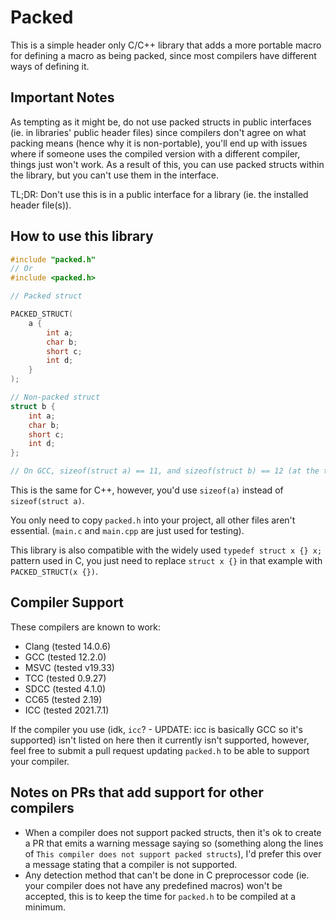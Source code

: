 # Packed

This is a simple header only C/C++ library that adds a more portable macro for defining a macro as being packed, since most compilers have different ways of defining it.

## Important Notes

As tempting as it might be, do not use packed structs in public interfaces (ie. in libraries' public header files) since compilers don't agree on what packing means (hence why it is non-portable), you'll end up with issues where if someone uses the compiled version with a different compiler, things just won't work. As a result of this, you can use packed structs within the library, but you can't use them in the interface.

TL;DR: Don't use this is in a public interface for a library (ie. the installed header file(s)).

## How to use this library

```c
#include "packed.h"
// Or
#include <packed.h>

// Packed struct

PACKED_STRUCT(
    a {
        int a;
        char b;
        short c;
        int d;
    }
);

// Non-packed struct
struct b {
    int a;
    char b;
    short c;
    int d;
};

// On GCC, sizeof(struct a) == 11, and sizeof(struct b) == 12 (at the time of writing this)
```

This is the same for C++, however, you'd use `sizeof(a)` instead of `sizeof(struct a)`.

You only need to copy `packed.h` into your project, all other files aren't essential. (`main.c` and `main.cpp` are just used for testing).

This library is also compatible with the widely used `typedef struct x {} x;` pattern used in C, you just need to replace `struct x {}` in that example with `PACKED_STRUCT(x {})`.

## Compiler Support

These compilers are known to work:

- Clang (tested 14.0.6)
- GCC (tested 12.2.0)
- MSVC (tested v19.33)
- TCC (tested 0.9.27)
- SDCC (tested 4.1.0)
- CC65 (tested 2.19)
- ICC (tested 2021.7.1)

If the compiler you use (idk, `icc`? - UPDATE: icc is basically GCC so it's supported) isn't listed on here then it currently isn't supported, however, feel free to submit a pull request updating `packed.h` to be able to support your compiler.

## Notes on PRs that add support for other compilers

- When a compiler does not support packed structs, then it's ok to create a PR that emits a warning message saying so (something along the lines of `This compiler does not support packed structs`), I'd prefer this over a message stating that a compiler is not supported.
- Any detection method that can't be done in C preprocessor code (ie. your compiler does not have any predefined macros) won't be accepted, this is to keep the time for `packed.h` to be compiled at a minimum.
